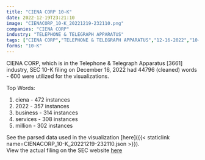 ```yaml
---
title: "CIENA CORP 10-K"
date: 2022-12-19T23:21:10
image: "CIENACORP_10-K_20221219-232110.png"
companies: "CIENA CORP"
industry: "TELEPHONE & TELEGRAPH APPARATUS"
tags: ["CIENA CORP","TELEPHONE & TELEGRAPH APPARATUS","12-16-2022","10-K"]
forms: "10-K"
---
```

CIENA CORP, which is in the Telephone & Telegraph Apparatus [3661] industry, SEC 10-K filing on December 16, 2022 had 44796 (cleaned) words - 600 were utilized for the visualizations.

Top Words:
1. ciena - 472 instances
2. 2022 - 357 instances
3. business - 314 instances
4. services - 308 instances
5. million - 302 instances


See the parsed data used in the visualization [here]({{< staticlink name=CIENACORP_10-K_20221219-232110.json >}}).  
View the actual filing on the SEC website [here](https://www.sec.gov/Archives/edgar/data/936395/0000936395-22-000065.txt)
